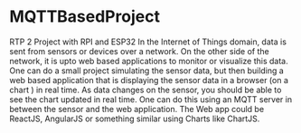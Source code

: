 # MQTTBasedProject
RTP 2 Project with RPI and ESP32
In the Internet of Things domain, data is sent from sensors or devices over a network.
 On the other side of the network, it is upto web based applications to monitor or visualize this data.
 One can do a small project simulating the sensor data, but then building a web based application that is displaying the sensor data in a browser (on a chart ) in real time.
 As data changes on the sensor, you should be able to see the chart updated in real time.
 One can do this using an MQTT server in between the sensor and the web application.
 The Web app could be ReactJS, AngularJS or something similar using Charts like ChartJS.
